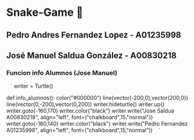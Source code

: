 # Snake-Game :snake:

## Pedro Andres Fernandez Lopez - A01235998
## José Manuel Saldua González - A00830218



### Funcion info Alumnos (Jose Manuel)
` ` ` 
writer = Turtle()

def info_alumnos():
    color("#000000")
    line(vector(-200,0),vector(200,0))
    line(vector(0,-200),vector(0,200))
    writer.hideturtle()
    writer.up()
    writer.goto(-160,170)
    writer.color("black")
    writer.write("Jose Saldua A00830218", align="left", font=("chalkboard",15,"normal"))
    writer.goto(-160,140)
    writer.color("black")
    writer.write("Pedro Fernandez A01235998", align="left", font=("chalkboard",15,"normal"))
` ` ` 
